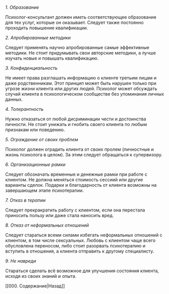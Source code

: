 *1. Образование*

Психолог-консультант должен иметь соответствующее образование для тех услуг, которые он оказывает. Следует также постоянно проходить повышение квалификации.

*2. Апробированные методики*

Следует применять научно апробированные самые эффективные методики. Не стоит придумывать свои авторские методики, а лучше изучать новые и повышать квалификацию.

*3. Конфиденциальность*

Не имеет права разглашать информацию о клиенте третьим лицам и даже родственникам. Этот принцип может быть нарушен только при угрозе жизни клиента или других людей. Психолог может обсуждать случай клиента в психологическом сообществе без упоминания личных данных.

*4. Толерантность*

Нужно отказаться от любой дисриминации чести и достоинства личности. Не стоит унижать и гнобить своего клиента по любым признакам или поведению.

*5. Ограждение от своих проблем*

Психолог должен оградить клиента от своих пролем (личностные и жизнь психолога в целом). За этим следует обращаться к супервизору.

*6. Организационные рамки*

Следует обозначать временные и денежные рамки при работе с клиентом. Не должна меняться стоимость сессиий или другие варианты сделок. Подарки и благодарность от клиента возможны на завершающем этапе психотерапии.

*7. Отказ в терапии*

Следует прекракратить работу с клиентом, если она перестала приносить пользу или даже стала наносить вред.

*8. Отказ от неформальных отношений*

Следует стараться всеми силами избегать неформальных отношений с клиентом, в том числе сексуальных. Любовь с клиентом чаще всего обусловлена переносом, либо стоит разорвать психотерапию и вступить в отношения, а клиента отправить к другому специалисту.

*9. Не навреди*

Стараться сделать всё возможное для улучшения состояния клиента, исходя из своих знаний и опыта.

[[000. Содержание|Назад]]
